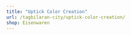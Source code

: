 ```yaml
---
title: "Uptick Color Creation"
url: /tagbilaran-city/uptick-color-creation/
shop: Eisenwaren
---
```


